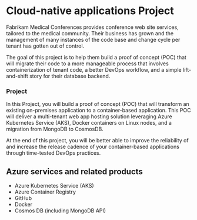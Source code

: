 # Cloud-native applications Project

Fabrikam Medical Conferences provides conference web site services, tailored to the medical community. Their business has grown and the management of many instances of the code base and change cycle per tenant has gotten out of control.

The goal of this project is to help them build a proof of concept (POC) that will migrate their code to a more manageable process that involves containerization of tenant code, a better DevOps workflow, and a simple lift-and-shift story for their database backend.


### Project

In this Project, you will build a proof of concept (POC) that will transform an existing on-premises application to a container-based application. This POC will deliver a multi-tenant web app hosting solution leveraging Azure Kubernetes Service (AKS), Docker containers on Linux nodes, and a migration from MongoDB to CosmosDB.

At the end of this project, you will be better able to improve the reliability of and increase the release cadence of your container-based applications through time-tested DevOps practices.

## Azure services and related products

- Azure Kubernetes Service (AKS)
- Azure Container Registry
- GitHub
- Docker
- Cosmos DB (including MongoDB API)
